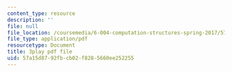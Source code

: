 ```yaml
---
content_type: resource
description: ''
file: null
file_location: /coursemedia/6-004-computation-structures-spring-2017/57a15d8792fbcb02f8285660ee252255_q38KAGAKORk.pdf
file_type: application/pdf
resourcetype: Document
title: 3play pdf file
uid: 57a15d87-92fb-cb02-f828-5660ee252255
---
```

